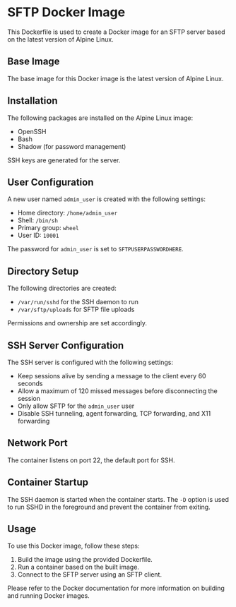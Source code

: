 # SFTP Docker Image

This Dockerfile is used to create a Docker image for an SFTP server based on the latest version of Alpine Linux.

## Base Image

The base image for this Docker image is the latest version of Alpine Linux.

## Installation

The following packages are installed on the Alpine Linux image:
- OpenSSH
- Bash
- Shadow (for password management)

SSH keys are generated for the server.

## User Configuration

A new user named `admin_user` is created with the following settings:
- Home directory: `/home/admin_user`
- Shell: `/bin/sh`
- Primary group: `wheel`
- User ID: `10001`

The password for `admin_user` is set to `SFTPUSERPASSWORDHERE`.

## Directory Setup

The following directories are created:
- `/var/run/sshd` for the SSH daemon to run
- `/var/sftp/uploads` for SFTP file uploads

Permissions and ownership are set accordingly.

## SSH Server Configuration

The SSH server is configured with the following settings:
- Keep sessions alive by sending a message to the client every 60 seconds
- Allow a maximum of 120 missed messages before disconnecting the session
- Only allow SFTP for the `admin_user` user
- Disable SSH tunneling, agent forwarding, TCP forwarding, and X11 forwarding

## Network Port

The container listens on port 22, the default port for SSH.

## Container Startup

The SSH daemon is started when the container starts. The `-D` option is used to run SSHD in the foreground and prevent the container from exiting.

## Usage

To use this Docker image, follow these steps:
1. Build the image using the provided Dockerfile.
2. Run a container based on the built image.
3. Connect to the SFTP server using an SFTP client.

Please refer to the Docker documentation for more information on building and running Docker images.
